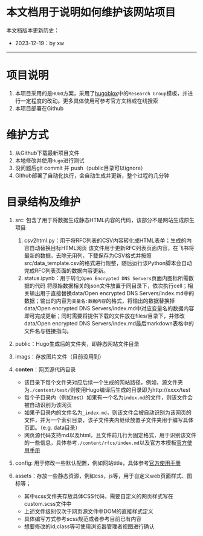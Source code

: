 # 本文档用于说明如何维护该网站项目

本文档版本更新历史：
- 2023-12-19：by xw
---
# 项目说明
1. 本项目采用的是`HUGO`方案，采用了[hugoblox](https://hugoblox.com/templates/)中的`Research Group`模板，并进行一定程度的改动。更多具体使用可参考官方文档或在线搜索
2. 本项目部署在Github

# 维护方式
1. 从Github下载最新项目文件
2. 本地修改并使用`Hugo`进行测试
3. 没问题后git commit 并 push（public目录可以ignore）
4. Github部署了自动化执行，会自动生成并更新，整个过程约几分钟

# 目录结构及维护
1. src: 包含了用于将数据生成静态HTML内容的代码，该部分不是网站生成原生项目
   1. csv2html.py：用于将RFC列表的CSV内容转化成HTML表单；生成的内容自动替换目标HTML网页
      该文件用于更新RFC列表页面内容，在飞书将最新的数据，去除无用列，下载保存为CSV格式并按照src/data_template.csv的格式进行规整，随后运行该Python脚本会自动完成RFC列表页面的数据内容更新。
   2. status.ipynb：用于转化`Open Encrypted DNS Servers`页面内图标所需数据的代码
      将原始数据相关的json文件放置于同目录下，依次执行cell；相关输出用于直接替换data/Open encrypted DNS Servers/index.md中的数据；输出的内容为`变量名:数据内容`的格式，将输出的数据替换掉data/Open encrypted DNS Servers/index.md中对应变量名的数据内容即可完成更新；同时需要将提供下载的文件放在files/目录下，并修改data/Open encrypted DNS Servers/index.md最后markdown表格中的文件名与链接指向。

2. public：Hugo生成后的文件夹，即静态网站文件目录
3. imags：存放图片文件（目前没用到）
4. **conten**：网页源代码目录
      - 该目录下每个文件夹对应后续一个生成的网站路径，例如，源文件夹为`./content/test/`则使用Hugo编译后生成的目录即为http://xxxx/test
      - 每个子目录内（例如test）如果有一个名为`index.md`的文件，则该文件会被自动识别为该网页
      - 如果子目录内的文件名为`_index.md`，则该文件会被自动识别为该网页的文件，并为一个索引目录，该子文件夹内继续放置子文件夹用于编写具体页面。（e.g. data目录）
      - 网页源代码支持md以及html，且文件前几行为固定格式，用于识别该文件的一些信息，具体参考`./content/rfcs/index.md`以及官方本模板[官方使用手册](https://docs.hugoblox.com/)
5. config: 用于修改一些默认配置，例如网站title，具体参考[官方使用手册](https://docs.hugoblox.com/)
6. assets：存放一些静态资源，例如css，js等，用于自定义web页面样式、图标等；
    - 其中scss文件夹存放具体CSS代码，需要自定义的网页样式写在custom.scss文件中
    - 上述文件级别仅次于网页源文件中DOM的直接样式定义
    - 具体编写方式参考scss规范或者参考目前已有内容
    - 想要修改的id;class等可使用浏览器管理者视图进行确认
